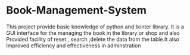 # Book-Management-System

This project provide basic knowledge of python and tkinter library. It is a GUI interface for the managing the book in the library or shop and also Provided facility of reset , search ,delete the data from the table.It also Improved efficiency and effectiveness in adminstration

